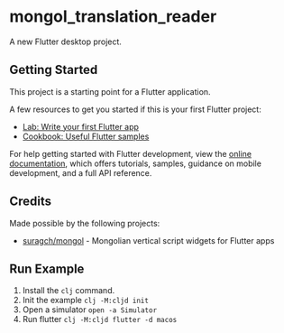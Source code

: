 # mongol_translation_reader

A new Flutter desktop project.

## Getting Started

This project is a starting point for a Flutter application.

A few resources to get you started if this is your first Flutter project:

- [Lab: Write your first Flutter app](https://docs.flutter.dev/get-started/codelab)
- [Cookbook: Useful Flutter samples](https://docs.flutter.dev/cookbook)

For help getting started with Flutter development, view the
[online documentation](https://docs.flutter.dev/), which offers tutorials,
samples, guidance on mobile development, and a full API reference.

## Credits
Made possible by the following projects:

- [suragch/mongol](https://github.com/suragch/mongol) - Mongolian vertical script widgets for Flutter apps 

## Run Example
1. Install the `clj` command.
2. Init the example `clj -M:cljd init`
3. Open a simulator `open -a Simulator`
4. Run flutter `clj -M:cljd flutter -d macos`
